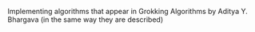 Implementing algorithms that appear in Grokking Algorithms by Aditya Y. Bhargava
(in the same way they are described)
